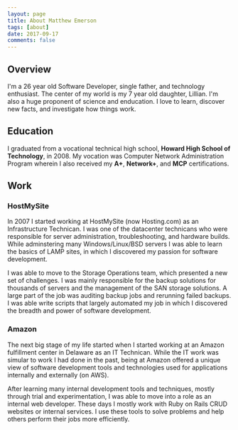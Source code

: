 ```yaml
---
layout: page
title: About Matthew Emerson
tags: [about]
date: 2017-09-17
comments: false
---
```

    
## Overview
I'm a 26 year old Software Developer, single father, and technology enthusiast. The center of my world is my 7 year old daughter, Lillian. I'm also a huge proponent of science and enducation. I love to learn, discover new facts, and investigate how things work.

## Education
I graduated from a vocational technical high school, **Howard High School of Technology**, in 2008. My vocation was Computer Network Administration Program wherein I also received my **A+**, **Network+**, and **MCP** certifications.

## Work
### HostMySite
In 2007 I started working at HostMySite (now Hosting.com) as an Infrastructure Technican. I was one of the datacenter technicans who were responsible for server administration, troubleshooting, and hardware builds. While adminstering many Windows/Linux/BSD servers I was able to learn the basics of LAMP sites, in which I discovered my passion for software development.

I was able to move to the Storage Operations team, which presented a new set of challenges. I was mainly responsible for the backup solutions for thousands of servers and the management of the SAN storage solutions. A large part of the job was auditing backup jobs and rerunning failed backups. I was able write scripts that largely automated my job in which I discovered the breadth and power of software development.

### Amazon
The next big stage of my life started when I started working at an Amazon fulfillment center in Delaware as an IT Technican. While the IT work was simular to work I had done in the past, being at Amazon offered a unique view of software development tools and technologies used for applications internally and externally (on AWS).

After learning many internal development tools and techniques, mostly through trial and experimentation, I was able to move into a role as an internal web developer. These days I mostly work with Ruby on Rails CRUD websites or internal services. I use these tools to solve problems and help others perform their jobs more efficiently.
